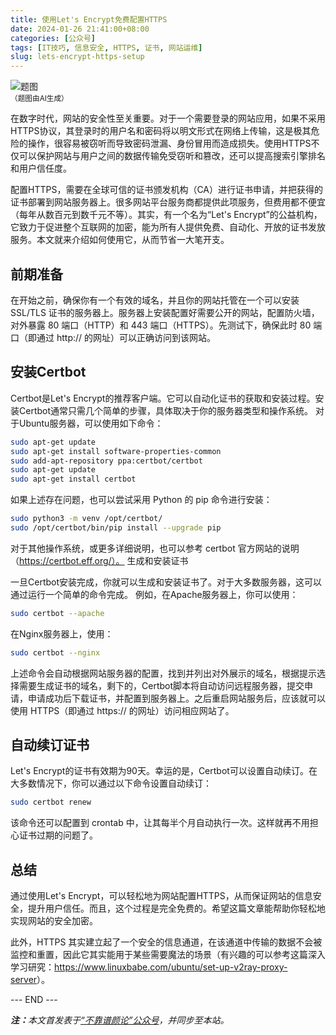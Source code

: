 ```yaml
---
title: 使用Let's Encrypt免费配置HTTPS
date: 2024-01-26 21:41:00+08:00
categories: [公众号]
tags: [IT技巧, 信息安全, HTTPS, 证书, 网站运维]
slug: lets-encrypt-https-setup
---
```


<div class="p-3 text-center">
  <img class="img-fluid" src="/images/2024/0126/01.png" alt="题图" style="max-width:640px">
  <div><small>（题图由AI生成）</small></div>
</div>

在数字时代，网站的安全性至关重要。对于一个需要登录的网站应用，如果不采用HTTPS协议，其登录时的用户名和密码将以明文形式在网络上传输，这是极其危险的操作，很容易被窃听而导致密码泄漏、身份冒用而造成损失。使用HTTPS不仅可以保护网站与用户之间的数据传输免受窃听和篡改，还可以提高搜索引擎排名和用户信任度。

配置HTTPS，需要在全球可信的证书颁发机构（CA）进行证书申请，并把获得的证书部署到网站服务器上。很多网站平台服务商都提供此项服务，但费用都不便宜（每年从数百元到数千元不等）。其实，有一个名为“Let's Encrypt”的公益机构，它致力于促进整个互联网的加密，能为所有人提供免费、自动化、开放的证书发放服务。本文就来介绍如何使用它，从而节省一大笔开支。

## 前期准备

在开始之前，确保你有一个有效的域名，并且你的网站托管在一个可以安装 SSL/TLS 证书的服务器上。服务器上安装配置好需要公开的网站，配置防火墙，对外暴露 80 端口（HTTP）和 443 端口（HTTPS）。先测试下，确保此时 80 端口（即通过 http:// 的网址）可以正确访问到该网站。

## 安装Certbot

Certbot是Let's Encrypt的推荐客户端。它可以自动化证书的获取和安装过程。安装Certbot通常只需几个简单的步骤，具体取决于你的服务器类型和操作系统。
对于Ubuntu服务器，可以使用如下命令：

```sh
sudo apt-get update
sudo apt-get install software-properties-common
sudo add-apt-repository ppa:certbot/certbot
sudo apt-get update
sudo apt-get install certbot
```

如果上述存在问题，也可以尝试采用 Python 的 pip 命令进行安装：

```sh
sudo python3 -m venv /opt/certbot/
sudo /opt/certbot/bin/pip install --upgrade pip
```

对于其他操作系统，或更多详细说明，也可以参考 certbot 官方网站的说明（https://certbot.eff.org/）。
生成和安装证书

一旦Certbot安装完成，你就可以生成和安装证书了。对于大多数服务器，这可以通过运行一个简单的命令完成。
例如，在Apache服务器上，你可以使用：

```sh
sudo certbot --apache
```

在Nginx服务器上，使用：

```sh
sudo certbot --nginx
```

上述命令会自动根据网站服务器的配置，找到并列出对外展示的域名，根据提示选择需要生成证书的域名，剩下的，Certbot脚本将自动访问远程服务器，提交申请，申请成功后下载证书，并配置到服务器上。之后重启网站服务后，应该就可以使用 HTTPS（即通过 https:// 的网址）访问相应网站了。

## 自动续订证书

Let's Encrypt的证书有效期为90天。幸运的是，Certbot可以设置自动续订。在大多数情况下，你可以通过以下命令设置自动续订：

```sh
sudo certbot renew
```

该命令还可以配置到 crontab 中，让其每半个月自动执行一次。这样就再不用担心证书过期的问题了。

## 总结

通过使用Let's Encrypt，可以轻松地为网站配置HTTPS，从而保证网站的信息安全，提升用户信任。而且，这个过程是完全免费的。希望这篇文章能帮助你轻松地实现网站的安全加密。

此外，HTTPS 其实建立起了一个安全的信息通道，在该通道中传输的数据不会被监控和重置，因此它其实能用于某些需要魔法的场景（有兴趣的可以参考这篇深入学习研究：<https://www.linuxbabe.com/ubuntu/set-up-v2ray-proxy-server>）。

<div class="p-5 text-center">--- END ---</div>

<i><b>注：</b>本文首发表于[“不靠谱颜论”公众号](https://mp.weixin.qq.com/s/1gVgK0Z_a_zDT2BVrPwlRg)，并同步至本站。</i>
